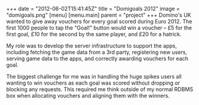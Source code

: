 +++
date = "2012-06-02T15:41:45Z"
title = "Domigoals 2012"
image = "domigoals.png"
[menu]
  [menu.main]
    parent = "project"
+++
Domino's UK wanted to give away vouchers for every goal scored during Euro 2012.  The first 1000 people to tap the "Goal!" button would win a voucher – &pound;5 for the first goal, &pound;10 for the second by the same player, and &pound;20 for a hatrick.

My role was to develop the server infrastructure to support the apps, including fetching the game data from a 3rd party, registering new users, serving game data to the apps, and correctly awarding vouchers for each goal.

The biggest challenge for me was in handling the huge spikes users all wanting to win vouchers as each goal was scored without dropping or blocking any requests.  This required me think outside of my normal RDBMS box when allocating vouchers and aligning them with the winners.
